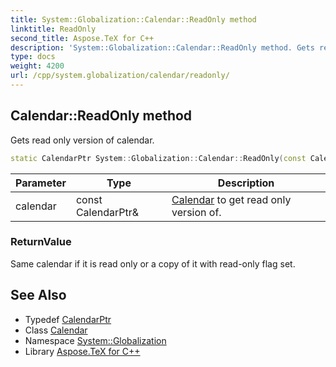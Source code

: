 ```yaml
---
title: System::Globalization::Calendar::ReadOnly method
linktitle: ReadOnly
second_title: Aspose.TeX for C++
description: 'System::Globalization::Calendar::ReadOnly method. Gets read only version of calendar in C++.'
type: docs
weight: 4200
url: /cpp/system.globalization/calendar/readonly/
---
```

## Calendar::ReadOnly method


Gets read only version of calendar.

```cpp
static CalendarPtr System::Globalization::Calendar::ReadOnly(const CalendarPtr &calendar)
```


| Parameter | Type | Description |
| --- | --- | --- |
| calendar | const CalendarPtr\& | [Calendar](../) to get read only version of. |

### ReturnValue

Same calendar if it is read only or a copy of it with read-only flag set.

## See Also

* Typedef [CalendarPtr](../../calendarptr/)
* Class [Calendar](../)
* Namespace [System::Globalization](../../)
* Library [Aspose.TeX for C++](../../../)
